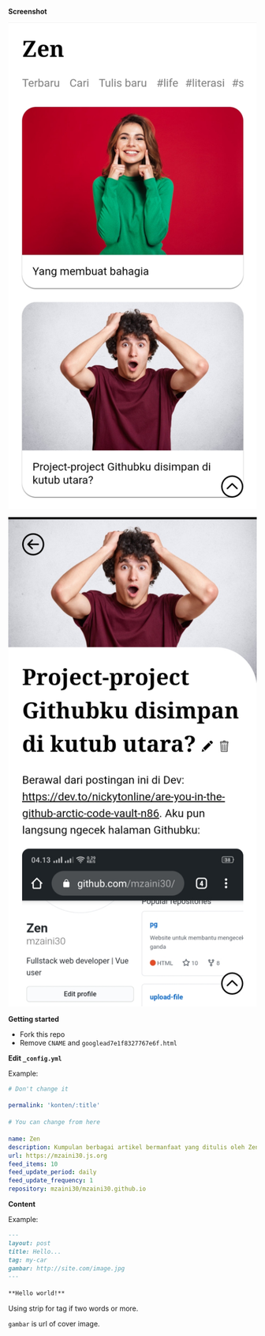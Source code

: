 **Screenshot**

![Tampilan beranda](ss/1.jpg)

![Tampilan isi](ss/2.jpg)

**Getting started**

- Fork this repo
- Remove `CNAME` and `googlead7e1f8327767e6f.html`

**Edit `_config.yml`**

Example:

```yaml
# Don't change it

permalink: 'konten/:title'

# You can change from here

name: Zen
description: Kumpulan berbagai artikel bermanfaat yang ditulis oleh Zen.
url: https://mzaini30.js.org
feed_items: 10
feed_update_period: daily
feed_update_frequency: 1
repository: mzaini30/mzaini30.github.io
```

**Content**

Example:

```markdown
--- 
layout: post 
title: Hello...
tag: my-car
gambar: http://site.com/image.jpg
--- 

**Hello world!**
```

Using strip for tag if two words or more.

`gambar` is url of cover image.